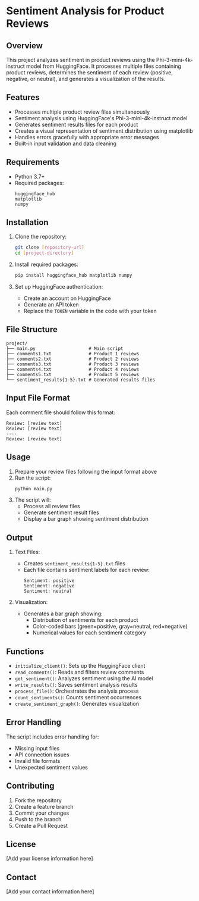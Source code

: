 # Sentiment Analysis for Product Reviews

## Overview
This project analyzes sentiment in product reviews using the Phi-3-mini-4k-instruct model from HuggingFace. It processes multiple files containing product reviews, determines the sentiment of each review (positive, negative, or neutral), and generates a visualization of the results.

## Features
- Processes multiple product review files simultaneously
- Sentiment analysis using HuggingFace's Phi-3-mini-4k-instruct model
- Generates sentiment results files for each product
- Creates a visual representation of sentiment distribution using matplotlib
- Handles errors gracefully with appropriate error messages
- Built-in input validation and data cleaning

## Requirements
- Python 3.7+
- Required packages:
  ```
  huggingface_hub
  matplotlib
  numpy
  ```

## Installation
1. Clone the repository:
   ```bash
   git clone [repository-url]
   cd [project-directory]
   ```

2. Install required packages:
   ```bash
   pip install huggingface_hub matplotlib numpy
   ```

3. Set up HuggingFace authentication:
   - Create an account on HuggingFace
   - Generate an API token
   - Replace the `TOKEN` variable in the code with your token

## File Structure
```
project/
├── main.py                    # Main script
├── comments1.txt              # Product 1 reviews
├── comments2.txt              # Product 2 reviews
├── comments3.txt              # Product 3 reviews
├── comments4.txt              # Product 4 reviews
├── comments5.txt              # Product 5 reviews
└── sentiment_results{1-5}.txt # Generated results files
```

## Input File Format
Each comment file should follow this format:
```
Review: [review text]
Review: [review text]
----
Review: [review text]
```

## Usage
1. Prepare your review files following the input format above
2. Run the script:
   ```bash
   python main.py
   ```
3. The script will:
   - Process all review files
   - Generate sentiment result files
   - Display a bar graph showing sentiment distribution

## Output
1. Text Files:
   - Creates `sentiment_results{1-5}.txt` files
   - Each file contains sentiment labels for each review:
     ```
     Sentiment: positive
     Sentiment: negative
     Sentiment: neutral
     ```

2. Visualization:
   - Generates a bar graph showing:
     - Distribution of sentiments for each product
     - Color-coded bars (green=positive, gray=neutral, red=negative)
     - Numerical values for each sentiment category

## Functions
- `initialize_client()`: Sets up the HuggingFace client
- `read_comments()`: Reads and filters review comments
- `get_sentiment()`: Analyzes sentiment using the AI model
- `write_results()`: Saves sentiment analysis results
- `process_file()`: Orchestrates the analysis process
- `count_sentiments()`: Counts sentiment occurrences
- `create_sentiment_graph()`: Generates visualization

## Error Handling
The script includes error handling for:
- Missing input files
- API connection issues
- Invalid file formats
- Unexpected sentiment values

## Contributing
1. Fork the repository
2. Create a feature branch
3. Commit your changes
4. Push to the branch
5. Create a Pull Request

## License
[Add your license information here]

## Contact
[Add your contact information here]
